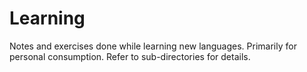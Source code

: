 # Learning
Notes and exercises done while learning new languages. Primarily for personal consumption. Refer to sub-directories for details.
